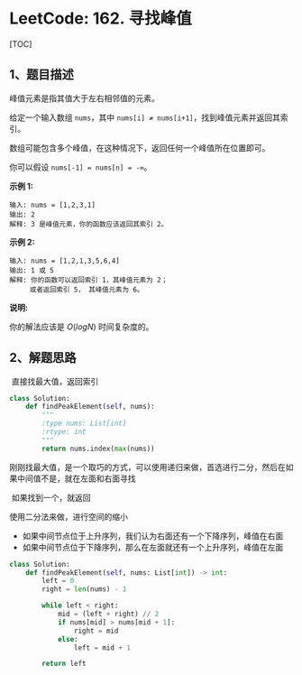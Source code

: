 # LeetCode: 162. 寻找峰值

[TOC]



## 1、题目描述



峰值元素是指其值大于左右相邻值的元素。

给定一个输入数组 `nums`，其中 `nums[i] ≠ nums[i+1]`，找到峰值元素并返回其索引。

数组可能包含多个峰值，在这种情况下，返回任何一个峰值所在位置即可。

你可以假设 `nums[-1] = nums[n] = -∞`。

**示例 1:**

```
输入: nums = [1,2,3,1]
输出: 2
解释: 3 是峰值元素，你的函数应该返回其索引 2。
```

**示例 2:**

```
输入: nums = [1,2,1,3,5,6,4]
输出: 1 或 5 
解释: 你的函数可以返回索引 1，其峰值元素为 2；
     或者返回索引 5， 其峰值元素为 6。
```

**说明:**

你的解法应该是 *O*(*logN*) 时间复杂度的。



## 2、解题思路

​	直接找最大值，返回索引

```python
class Solution:
    def findPeakElement(self, nums):
        """
        :type nums: List[int]
        :rtype: int
        """
        return nums.index(max(nums))
```



​	刚刚找最大值，是一个取巧的方式，可以使用递归来做，首选进行二分，然后在如果中间值不是，就在左面和右面寻找

​	如果找到一个，就返回



使用二分法来做，进行空间的缩小

- 如果中间节点位于上升序列，我们认为右面还有一个下降序列，峰值在右面
- 如果中间节点位于下降序列，那么在左面就还有一个上升序列，峰值在左面

```python
class Solution:
    def findPeakElement(self, nums: List[int]) -> int:
        left = 0
        right = len(nums) - 1

        while left < right:
            mid = (left + right) // 2
            if nums[mid] > nums[mid + 1]:
                right = mid
            else:
                left = mid + 1

        return left
```



​	
